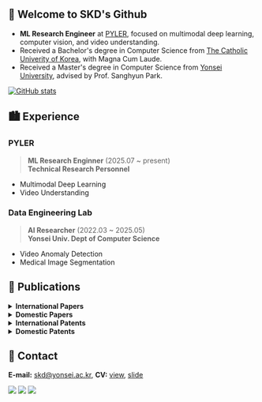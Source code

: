 ## 👋 Welcome to SKD's Github 
- **ML Research Engineer** at [PYLER](https://pyler.tech/), focused on multimodal deep learning, computer vision, and video understanding.
- Received a Bachelor's degree in Computer Science from [The Catholic Univerity of Korea](https://www.catholic.ac.kr/ko/index.do), with Magna Cum Laude.
- Received a Master's degree in Computer Science from [Yonsei University](https://www.yonsei.ac.kr), advised by Prof. Sanghyun Park.

[![GitHub stats](https://github-readme-stats.vercel.app/api?username=skiddieahn&count_private=true&show_icons=true&theme=vue&hide_border=true&rank_icon=github)](https://github.com/SkiddieAhn)

## 🏙 Experience
### PYLER
> **ML Research Enginner** (2025.07 ~ present)  
> **Technical Research Personnel**
- Multimodal Deep Learning
- Video Understanding
  
### Data Engineering Lab
> **AI Researcher** (2022.03 ~ 2025.05)  
> **Yonsei Univ. Dept of Computer Science**
- Video Anomaly Detection
- Medical Image Segmentation
  
## 📜 Publications
<details>
<summary><b>International Papers</b></summary>

1. Sunghyun Ahn*, Youngwan Jo*, Kijung Lee, Sein Kwon, Inpyo Hong, and Sanghyun Park. (*equally contributed) <b>"AnyAnomaly: Zero-Shot Customizable Video Anomaly Detection with LVLM"</b> arXiv, Preprint [[View](https://arxiv.org/abs/2503.04504)][[Code](https://github.com/SkiddieAhn/Paper-AnyAnomaly)]
2. Inpyo Hong, Youngwan Jo, Hyojeong Lee, Sunghyun Ahn, and Sanghyun Park. <b>"GranQ: Granular Zero-Shot Quantization with Unified Layer-Channel Awareness"</b> arXiv, Preprint [[View](https://arxiv.org/abs/2503.18339)]
3. Kijung Lee, Youngwan Jo, Sunghyun Ahn, and Sanghyun Park. <b>"MDVAD: Multimodal Diffusion for Video Anomaly Detection"</b> Pacific-Asia Conference on Knowledge Discovery and Data Mining (PAKDD), regular paper, June 2025. (BK, IF=1) [[View](https://link.springer.com/chapter/10.1007/978-981-96-8170-9_10)]
4. Inpyo Hong, Youngwan Jo, Hyojeong Lee, Sunghyun Ahn, and Sanghyun Park. <b>"Advanced Knowledge Transfer: Refined Feature Distillation for Zero-Shot Quantization in Edge Computing"</b> ACM/SIGAPP Symposium On Applied Computing (SAC), regular paper, Mar 2025. (BK, IF=1) [[View](https://arxiv.org/abs/2412.19125)]
5. Sunghyun Ahn, Youngwan Jo, Kijung Lee, and Sanghyun Park. <b>"VideoPatchCore: An Effective Method to Memorize Normality for Video Anomaly Detection"</b> Asian Conference on Computer Vision (ACCV), regular paper, Sep 2024. (BK, IF=1) [[View](https://arxiv.org/abs/2409.16225)][[Code](https://github.com/SkiddieAhn/Paper-VideoPatchCore)] 
6. **[SCIE]** Seungkyun Hong*, Sunghyun Ahn*, Youngwan Jo, and Sanghyun Park. (*equally contributed) <b>"Making Anomalies More Anomalous: Video Anomaly Detection Using a Novel Generator and Destroyer"</b> IEEE Access (2024): 36712-36726. (IF: 3.9, JCR: Q2) [[View](https://ieeexplore.ieee.org/document/10462109/)][[Code](https://github.com/SkiddieAhn/Paper-Making-Anomalies-More-Anomalous)] 
7. Seungkyun Hong*, Sunghyun Ahn*, Youngwan Jo, and Sanghyun Park. (*equally contributed) <b>"Dual Stream Fusion U-Net Transformers for
3D Medical Image Segmentation"</b> IEEE International Conference on Big Data and Smart Computing (BigComp), regular paper, Feb 2024. [[View](https://ieeexplore.ieee.org/abstract/document/10488278)][[Code](https://github.com/SkiddieAhn/Paper-DS-UNETR)] 

  
</details>

<details>
<summary><b>Domestic Papers</b></summary>

1. 안성현, 조영완, 이기정, 권세인 and 박상현. <b>"Anomaly LVLM: LVLM을 활용한 사용자 맞춤형 비디오 이상 탐지 연구"</b> 한국정보과학회 학술발표논문집 (2024): 120-122. [[View](https://www.dbpia.co.kr/journal/articleDetail?nodeId=NODE12041808)] 🏆
2. 김은지, 안성현, 이효정 and 박상현. <b>"MSPD: 자기 지도 학습 기반 저선량 CT 디노이징을 위한 다해상도 픽셀 무작위 배열 다운샘플링 네트워크"</b> 한국정보과학회 학술발표논문집 (2024): 123-125. [[View](https://www.dbpia.co.kr/journal/articleDetail?nodeId=NODE12041810)]
3. 홍인표, 조영완, 안성현, 김은지, 권세인 and 박상현. <b>"DQ-ResUNet: 의료 영상 분할의 효율성 개선을 위한 동적 양자화 기반 최적화"</b> 한국정보과학회 학술발표논문집 (2024): 708-710. [[View](https://www.dbpia.co.kr/journal/articleDetail?nodeId=NODE11861961)]
4. 이기정, 안성현, 김현진 and 박상현. <b>"FFAE: 비디오 이상 탐지를 위한 비디오 프레임 전처리 및 특징 융합 방법"</b> 한국정보과학회 학술발표논문집 (2023): 526-528. [[View](https://www.dbpia.co.kr/journal/articleDetail?nodeId=NODE11705154)]
5. 안성현, 김환희, 권세인 and 박상현. <b>"C-Swin UNETR: 3D 의료 영상 분할을 위한 채널 어텐션이 적용된 Swin Transformer"</b> 한국정보과학회 학술발표논문집 (2023): 787-789. [[View](https://www.dbpia.co.kr/journal/articleDetail?nodeId=NODE11488179)]
6. 안성현, 조영완, and 박상현. <b>"다중 객체 비디오에서의 어텐션 기반 단일 객체 추적 모델 연구"</b> 한국정보과학회 학술발표논문집 (2022): 628-630. [[View](https://www.dbpia.co.kr/journal/articleDetail?nodeId=NODE11224192)]
   
</details>

<details>
<summary><b>International Patents</b></summary>

1. Kijung Lee, Youngwan Jo, Sunghyun Ahn, and Sanghyun Park. <b>"Method of Detecting Video Anomaly on the Basis of Multimodal Diffusion and Device Therefor"</b> ID: 19/078,589 (2025). [[View](http://delab.yonsei.ac.kr/publications/international/patent/2025-03-14-METHOD%20OF%20DETECTING%20VIDEO%20ANOMALY%20ON%20BASIS%20OF%20MULTIMODAL%20DIFFUSION%20AND%20DEVICE%20THEREFOR/)]
2. Seungkyun Hong, Sunghyun Ahn, Youngwan Jo, and Sanghyun Park. <b>"Image segmentation method using dual attention and the device utilizing it"</b> ID: PCT/KR2023/020370 (2023). [[View](http://delab.yonsei.ac.kr/publications/international/patent/2023-12-12-Image%20segmentation%20method%20using%20dual%20attention%20and%20the%20device%20utilizing%20it/)]
   
</details>

<details>
<summary><b>Domestic Patents</b></summary>

1. 이기정, 조영완, 안성현, and 박상현. <b>"다중모달 확산 기반의 비디오 이상 탐지 방법 및 장치"</b> ID: 10-2024-0055081 (2024). [[View](http://delab.yonsei.ac.kr/publications/domestic/patent/2024-04-25-%EB%8D%94%EC%A4%91%EB%AA%A8%EB%8B%AC-%ED%99%95%EC%82%B0-%EA%B8%B0%EB%B0%98%EC%9D%98-%EB%B9%84%EB%94%94%EC%98%A4-%EC%9D%B4%EC%83%81-%ED%83%90%EC%A7%80-%EB%B0%A9%EB%B2%95-%EB%B0%8F-%EC%9E%A5%EC%B9%98/)]
2. 홍승균, 안성현, 조영완, and 박상현. <b>"F2LM 기반의 비디오 이상 탐지 방법 및 장치"</b> ID: 10-2024-0055080 (2024). [[View](http://delab.yonsei.ac.kr/publications/domestic/patent/2024-04-25-F2LM-%EA%B8%B0%EB%B0%98%EC%9D%98-%EB%B9%84%EB%94%94%EC%98%A4-%EC%9D%B4%EC%83%81-%ED%83%90%EC%A7%80-%EB%B0%A9%EB%B2%95-%EB%B0%8F-%EC%9E%A5%EC%B9%98/)]
3. 홍승균, 안성현, 조영완, and 박상현. <b>"이중 어텐션을 이용한 이미지 세그멘테이션 방법 및 이를 활용한 장치"</b> ID: 10-2023-0124697 (2023). [[View](http://delab.yonsei.ac.kr/publications/domestic/patent/2023-09-19-%EC%9D%B4%EC%A4%91%20%EC%96%B4%ED%85%90%EC%85%98%EC%9D%84%20%EC%9D%B4%EC%9A%A9%ED%95%9C%20%EC%9D%B4%EB%AF%B8%EC%A7%80%20%EC%84%B8%EA%B7%B8%EB%A9%98%ED%85%8C%EC%9D%B4%EC%85%98%20%EB%B0%A9%EB%B2%95%20%EB%B0%8F%20%EC%9D%B4%EB%A5%BC%20%ED%99%9C%EC%9A%A9%ED%95%9C%20%EC%9E%A5%EC%B9%98/)]
   
</details>


## 🤙 Contact
**E-mail:** skd@yonsei.ac.kr, **CV:** [view](https://shacoding.com/wp-content/uploads/2019/07/SHA_CV_0705.pdf), [slide](https://shacoding.com/wp-content/uploads/2019/07/SHA_PF_0626.pdf)
</p>
<p>
<a href="https://scholar.google.com/citations?user=mKchEwoAAAAJ&hl=ko" target="_blank">
<img src="https://img.shields.io/badge/Google%20Scholar-4285F4?style=flat&logo=Google%20Scholar&logoColor=white" /></a>
<a href="https://www.linkedin.com/in/sunghyunahn-ai" target="_blank">
<img src="https://img.shields.io/badge/-LinkedIn-blue?style=flat&logo=Linkedin&logoColor=white" /></a>
<a href="https://shacoding.com/" target="_blank">
<img src="https://img.shields.io/badge/Tech Blog-21759B?style=flat&logo=wordpress&logoColor=white" /></a>
</p>
